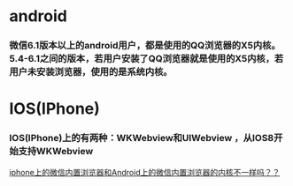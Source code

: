# android
### 微信6.1版本以上的android用户，都是使用的QQ浏览器的X5内核。5.4-6.1之间的版本，若用户安装了QQ浏览器就是使用的X5内核，若用户未安装浏览器，使用的是系统内核。


# IOS(IPhone)
### IOS(IPhone)上的有两种：WKWebview和UIWebview ，从IOS8开始支持WKWebview

[iphone上的微信内置浏览器和Android上的微信内置浏览器的内核不一样吗？？](https://www.zhihu.com/question/26489550)